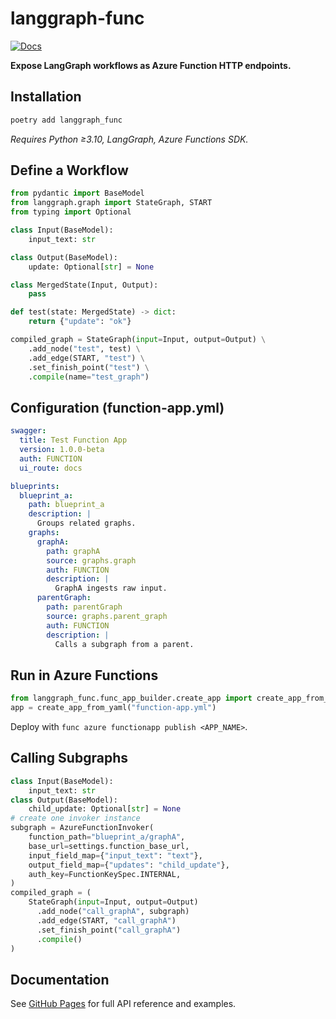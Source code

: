 # langgraph-func

[![Docs](https://img.shields.io/badge/docs-latest-blue)](https://jobaibv.github.io/langgraph_func/)

**Expose LangGraph workflows as Azure Function HTTP endpoints.**

## Installation

```bash
poetry add langgraph_func
```

*Requires Python ≥3.10, LangGraph, Azure Functions SDK.*

## Define a Workflow

```python
from pydantic import BaseModel
from langgraph.graph import StateGraph, START
from typing import Optional

class Input(BaseModel):
    input_text: str

class Output(BaseModel):
    update: Optional[str] = None

class MergedState(Input, Output):
    pass

def test(state: MergedState) -> dict:
    return {"update": "ok"}

compiled_graph = StateGraph(input=Input, output=Output) \
    .add_node("test", test) \
    .add_edge(START, "test") \
    .set_finish_point("test") \
    .compile(name="test_graph")
```

## Configuration (function-app.yml)

```yaml
swagger:
  title: Test Function App
  version: 1.0.0-beta
  auth: FUNCTION
  ui_route: docs

blueprints:
  blueprint_a:
    path: blueprint_a
    description: |
      Groups related graphs.
    graphs:
      graphA:
        path: graphA
        source: graphs.graph
        auth: FUNCTION
        description: |
          GraphA ingests raw input.
      parentGraph:
        path: parentGraph
        source: graphs.parent_graph
        auth: FUNCTION
        description: |
          Calls a subgraph from a parent.
```

## Run in Azure Functions

```python
from langgraph_func.func_app_builder.create_app import create_app_from_yaml
app = create_app_from_yaml("function-app.yml")
```

Deploy with `func azure functionapp publish <APP_NAME>`.

## Calling Subgraphs

```python
class Input(BaseModel):
    input_text: str
class Output(BaseModel):
    child_update: Optional[str] = None
# create one invoker instance
subgraph = AzureFunctionInvoker(
    function_path="blueprint_a/graphA",
    base_url=settings.function_base_url,
    input_field_map={"input_text": "text"},
    output_field_map={"updates": "child_update"},
    auth_key=FunctionKeySpec.INTERNAL,
)
compiled_graph = (
    StateGraph(input=Input, output=Output)
      .add_node("call_graphA", subgraph)
      .add_edge(START, "call_graphA")
      .set_finish_point("call_graphA")
      .compile()
)
```

## Documentation

See [GitHub Pages](https://jobaibv.github.io/langgraph_func/) for full API reference and examples.
